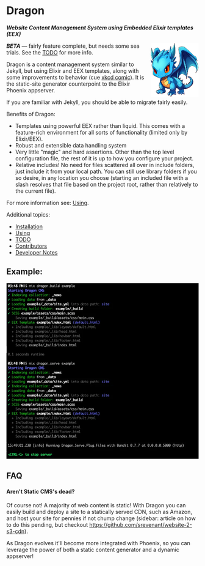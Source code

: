 # Dragon

<b><i>Website Content Management System using Embedded Elixir templates (EEX)</i></b>

<div style="float: right; width: 25%; margin-left: 1rem;">
<img src="docs/dragon-w500.webp" alt="Dragon Mascot">
</div>

___BETA___ — fairly feature complete, but needs some sea trials. See the [TODO](docs/todo.md) for more info.

Dragon is a content management system similar to Jekyll, but using Elixir and
EEX templates, along with some improvements to behavior
(cue [xkcd comic](https://xkcd.com/927/)). It is the static-site
generator counterpoint to the Elixir Phoenix appserver.

If you are familiar with Jekyll, you should be able to migrate fairly easily.

Benefits of Dragon:

* Templates using powerful EEX rather than liquid. This comes with a feature-rich
  environment for all sorts of functionality (limited only by Elixir/EEX).
* Robust and extensible data handling system
* Very little "magic" and hard assertions. Other than the top level configuration
  file, the rest of it is up to how you configure your project.
* Relative includes! No need for files scattered all over in include folders,
  just include it from your local path. You can still use library folders if you
  so desire, in any location you choose (starting an included file with a slash
  resolves that file based on the project root, rather than relatively to the
  current file).

For more information see: [Using](docs/using.md).

Additional topics:

* [Installation](docs/installation.md)
* [Using](docs/using.md)
* [TODO](docs/todo.md)
* [Contributors](docs/contributors.md)
* [Developer Notes](docs/developer-notes.md)

## Example:

<img src="docs/example.webp" alt="Example">

## FAQ

#### Aren't Static CMS's dead?

Of course not! A majority of web content is static! With Dragon you can
easily build and deploy a site to a statically served CDN, such as Amazon,
and host your site for pennies if not chump change (sidebar: article on
how to do this pending, but checkout <https://github.com/srevenant/website-2-s3-cdn>).

As Dragon evolves it'll become more integrated with Phoenix, so you can
leverage the power of both a static content generator and a dynamic appserver!
